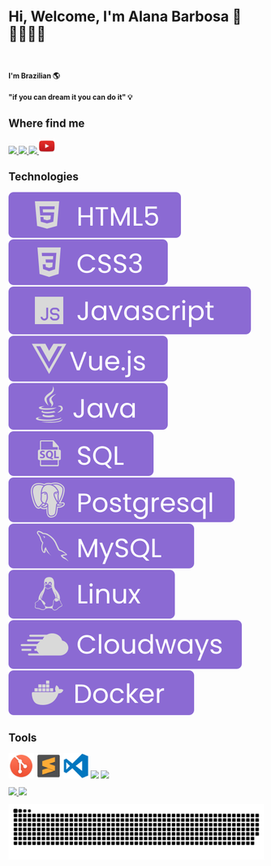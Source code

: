 # Hi, Welcome, I'm Alana Barbosa 👋👩🏻‍💻😉
 <br/>

#### I'm Brazilian :earth_americas:

   #### "if you can dream it you can do it" 💡
   
 ## Where find me
   <a href="https://www.linkedin.com/in/barbosaalana/" target="_blank">
   <img src="https://cdn0.iconfinder.com/data/icons/social-flat-rounded-rects/512/linkedin-256.png" width="30px"> 
   </a>  
   <a href="https://behance.net/alanabarbosa2" target="_blank">
   <img src="https://cdn3.iconfinder.com/data/icons/social-rounded-2/72/Behance-256.png" width="31px"> 
   </a>
   <a href="https://codepen.io/alanabarbosa" target="_blank">
   <img src="https://cdn3.iconfinder.com/data/icons/social-rounded-2/72/Codepen-256.png" width="31px"> </a>
   <a href="https://www.youtube.com/channel/UCSVJZha6fxM3jkLCSw_7bDQ" target="_blank">
   <img src="https://github.com/itsalanayall/icons/blob/main/youtube.png?raw=true" width="31px"> </a>
   
 ## Technologies
<img  src="https://raw.githubusercontent.com/alanabarbosa/icons/8096fa73d84df54d506045fe56dbce14aaca9a7d/HTML5.svg?token=ATA3BR2SWI7YKC7OHWHCVPTF27QGE" /> 
<img src="https://raw.githubusercontent.com/alanabarbosa/icons/8096fa73d84df54d506045fe56dbce14aaca9a7d/CSS6.svg?token=ATA3BRYRG6BO65SPIEQZPJTF27PSQ" />
<img src="https://raw.githubusercontent.com/alanabarbosa/icons/8096fa73d84df54d506045fe56dbce14aaca9a7d/JAVASCRIPT.svg?token=ATA3BR5QBHYDTXTQPGZFWHDF27PTY" /> 
<img  src="https://raw.githubusercontent.com/alanabarbosa/icons/8096fa73d84df54d506045fe56dbce14aaca9a7d/vue.svg?token=ATA3BR7BHPGWDQZ2YBJKO7DF27PXI" />
<img  src="https://raw.githubusercontent.com/alanabarbosa/icons/8096fa73d84df54d506045fe56dbce14aaca9a7d/JAVA.svg?token=ATA3BR43BRCTYJH675LTAEDF27PYU" />
<img  src="https://raw.githubusercontent.com/alanabarbosa/icons/8096fa73d84df54d506045fe56dbce14aaca9a7d/SQL.svg?token=ATA3BRZJETC5KKUDM5EXID3F27P2C" />
<img  src="https://raw.githubusercontent.com/alanabarbosa/icons/8096fa73d84df54d506045fe56dbce14aaca9a7d/POSTGRES.svg?token=ATA3BR4FLNQ3GGCOXM4TDLLF27P5W" />
<img  src="https://raw.githubusercontent.com/alanabarbosa/icons/8096fa73d84df54d506045fe56dbce14aaca9a7d/MYSQL.svg?token=ATA3BR7QVNKBCRKVZI4KMY3F27P6M" />
<img  src="https://raw.githubusercontent.com/alanabarbosa/icons/8096fa73d84df54d506045fe56dbce14aaca9a7d/LINUX.svg?token=ATA3BRYCDLTPDTSD4EFSJG3F27QAS" />
<img  src="https://raw.githubusercontent.com/alanabarbosa/icons/8096fa73d84df54d506045fe56dbce14aaca9a7d/CLOUDWAYS.svg?token=ATA3BR3U6ZIJTLOCCTN5EALF27QAO" />
<img  src="https://raw.githubusercontent.com/alanabarbosa/icons/8096fa73d84df54d506045fe56dbce14aaca9a7d/DOCKER.svg?token=ATA3BR2B6N7VD5D3VFODJ63F27QAO" />

 ## Tools
<img width="50px" src="https://github.com/itsalanayall/icons/blob/main/git.png?raw=true" /> <img width="50px" src="https://github.com/itsalanayall/icons/blob/main/sublime.png?raw=true" /> 
<img width="50px" src="https://github.com/itsalanayall/icons/blob/main/vscode.png?raw=true" />  <img width="50px" src="https://cdn-icons-png.flaticon.com/512/5968/5968472.png" />  <img width="50px" src="https://cdn-icons-png.flaticon.com/512/5969/5969282.png" /> 


<div>
  <a href="https://github.com/alanabarbosa" target="_blank">
    <img width="400px" src="https://github-readme-stats.vercel.app/api?username=alanabarbosa&show_icons=true&theme=jolly"/>
     <img width="400px" src="https://github-readme-stats.vercel.app/api/top-langs/?username=alanabarbosa&langs_count=6&theme=jolly&layout=compact"/>
  </a>
</div>


![Snake animation](https://github.com/alanabarbosa/alanabarbosa/blob/output/github-contribution-grid-snake.svg)

